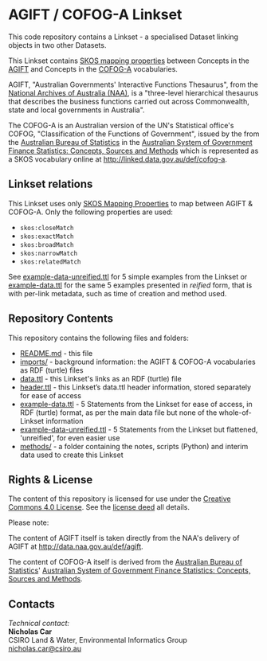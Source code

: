 # AGIFT / COFOG-A Linkset
This code repository contains a Linkset - a specialised Dataset linking objects in two other Datasets.

This Linkset contains [SKOS mapping properties](https://www.w3.org/TR/skos-reference/#mapping) between Concepts in the [AGIFT](http://data.naa.gov.au/def/agift) and Concepts in the [COFOG-A](http://linked.data.gov.au/def/cofog-a) vocabularies.

AGIFT, "Australian Governments' Interactive Functions Thesaurus", from the [National Archives of Australia (NAA)](http://www.naa.gov.au), is a "three-level hierarchical thesaurus that describes the business functions carried out across Commonwealth, state and local governments in Australia".

The COFOG-A is an Australian version of the UN's Statistical office's COFOG, "Classification of the Functions of Government", issued by the from the [Australian Bureau of Statistics](http://www.abs.gov.au) in the [Australian System of Government Finance Statistics: Concepts, Sources and Methods](http://www.ausstats.abs.gov.au/ausstats/subscriber.nsf/0/418BDDEBD088A012CA257F230019D433/$File/55140_2015.pdf) which is represented as a SKOS vocabulary online at <http://linked.data.gov.au/def/cofog-a>.


## Linkset relations
This Linkset uses only [SKOS Mapping Properties](https://www.w3.org/TR/skos-reference/#mapping) to map between AGIFT & COFOG-A. Only the following properties are used:

* `skos:closeMatch`
* `skos:exactMatch`
* `skos:broadMatch`
* `skos:narrowMatch`
* `skos:relatedMatch`

See [example-data-unreified.ttl](example-data-unreified.ttl) for 5 simple examples from the Linkset or [example-data.ttl](example-data.ttl) for the same 5 examples presented in *reified* form, that is with per-link metadata, such as time of creation and method used.


## Repository Contents
This repository contains the following files and folders:

* [README.md](README.md) - this file
* [imports/](imports/) - background information: the AGIFT & COFOG-A vocabularies as RDF (turtle) files
* [data.ttl](data.ttl) - this Linkset's links as an RDF (turtle) file
* [header.ttl](header.ttl) - this Linkset’s data.ttl header information, stored separately for ease of access
* [example-data.ttl](example-data.ttl) - 5 Statements from the Linkset for ease of access, in RDF (turtle) format, as per the main data file but none of the whole-of-Linkset information
* [example-data-unreified.ttl](example-data-unreified.ttl) - 5 Statements from the Linkset but flattened, 'unreified', for even easier use
* [methods/](methods/) - a folder containing the notes, scripts (Python) and interim data used to create this Linkset


## Rights & License
The content of this repository is licensed for use under the [Creative Commons 4.0 License](https://creativecommons.org/licenses/by/4.0/). See the [license deed](LICENSE) all details.

Please note:

The content of AGIFT itself is taken directly from the NAA's delivery of AGIFT at <http://data.naa.gov.au/def/agift>.

The content of COFOG-A itself is derived from the [Australian Bureau of Statistics](http://www.abs.gov.au)' [Australian System of Government Finance Statistics: Concepts, Sources and Methods](http://www.ausstats.abs.gov.au/ausstats/subscriber.nsf/0/418BDDEBD088A012CA257F230019D433/$File/55140_2015.pdf).


## Contacts
*Technical contact:*  
**Nicholas Car**  
CSIRO Land & Water, Environmental Informatics Group  
<nicholas.car@csiro.au>  
